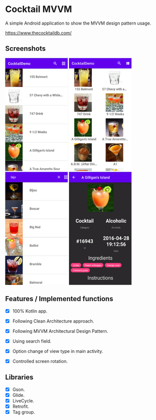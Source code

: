 # Cocktail MVVM
A simple Android application to show the MVVM design pattern usage.

https://www.thecocktaildb.com/

## Screenshots
<div align:left;display:inline;>
<img width="200" height="360" src="screenshots/1.png"/>
<img width="200" height="360" src="screenshots/2.png"/>
<img width="200" height="360" src="screenshots/3.png"/>
<img width="200" height="360" src="screenshots/4.png"/>

## Features / Implemented functions

- [x] 100% Kotlin app.
- [x] Following Clean Architecture approach.
- [x] Following MVVM Architectural Design Pattern.
- [x] Using search field.
- [x] Option change of view type in main activity.
- [x] Controlled screen rotation.


## Libraries
- [x] Gson.
- [x] Glide.
- [x] LiveCycle.
- [x] Retrofit.
- [x] Tag group.
